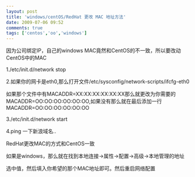 ```yaml
---
layout: post
title: 'windows/centOS/RedHat 更改 MAC 地址方法'
date: 2009-07-06 09:52
comments: true
tags: ['centos','oo','windows']
---
```


因为公司绑定IP，自己的windows MAC竟然和CentOS的不一致，所以要改动CentOS中的MAC

1./etc/init.d/network stop

2.如果你的网卡是eth0,那么打开文件/etc/sysconfig/network-scripts/ifcfg-eth0

如果那个文件中有MACADDR=XX:XX:XX:XX:XX:XX那么就更改为你需要的
MACADDR=OO:OO:OO:OO:OO:OO,如果没有那么就在最后添加一行MACADDR=OO:OO:OO:OO:OO:OO

3./etc/init.d/network start

4.ping 一下新浪域名..

RedHat更改MAC的方式和CentOS一致

如果是windows，那么就在找到本地连接->属性->配置->高级->本地管理的地址

选中值，然后填入你希望的那个MAC地址即可。然后重启网络配置

